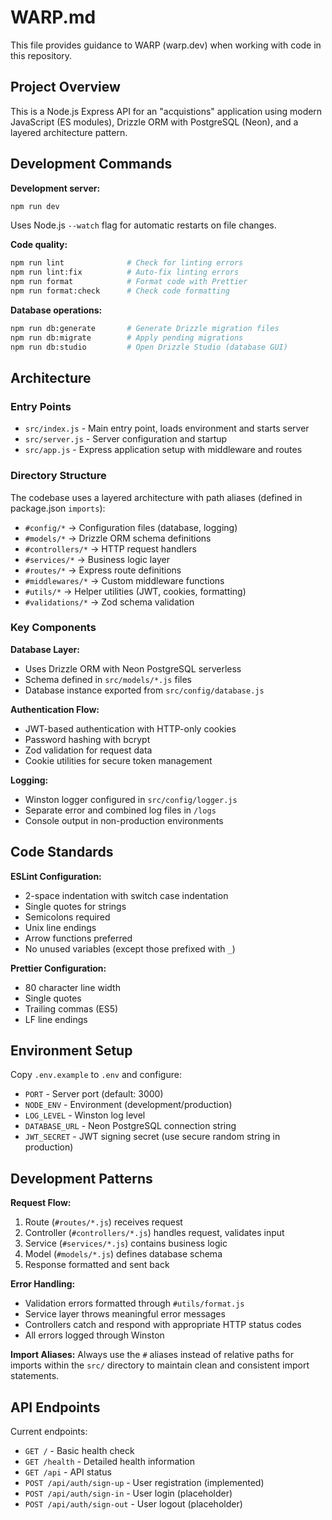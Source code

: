# WARP.md

This file provides guidance to WARP (warp.dev) when working with code in this repository.

## Project Overview

This is a Node.js Express API for an "acquistions" application using modern JavaScript (ES modules), Drizzle ORM with PostgreSQL (Neon), and a layered architecture pattern.

## Development Commands

**Development server:**

```bash
npm run dev
```

Uses Node.js `--watch` flag for automatic restarts on file changes.

**Code quality:**

```bash
npm run lint              # Check for linting errors
npm run lint:fix          # Auto-fix linting errors
npm run format            # Format code with Prettier
npm run format:check      # Check code formatting
```

**Database operations:**

```bash
npm run db:generate       # Generate Drizzle migration files
npm run db:migrate        # Apply pending migrations
npm run db:studio         # Open Drizzle Studio (database GUI)
```

## Architecture

### Entry Points

- `src/index.js` - Main entry point, loads environment and starts server
- `src/server.js` - Server configuration and startup
- `src/app.js` - Express application setup with middleware and routes

### Directory Structure

The codebase uses a layered architecture with path aliases (defined in package.json `imports`):

- `#config/*` → Configuration files (database, logging)
- `#models/*` → Drizzle ORM schema definitions
- `#controllers/*` → HTTP request handlers
- `#services/*` → Business logic layer
- `#routes/*` → Express route definitions
- `#middlewares/*` → Custom middleware functions
- `#utils/*` → Helper utilities (JWT, cookies, formatting)
- `#validations/*` → Zod schema validation

### Key Components

**Database Layer:**

- Uses Drizzle ORM with Neon PostgreSQL serverless
- Schema defined in `src/models/*.js` files
- Database instance exported from `src/config/database.js`

**Authentication Flow:**

- JWT-based authentication with HTTP-only cookies
- Password hashing with bcrypt
- Zod validation for request data
- Cookie utilities for secure token management

**Logging:**

- Winston logger configured in `src/config/logger.js`
- Separate error and combined log files in `/logs`
- Console output in non-production environments

## Code Standards

**ESLint Configuration:**

- 2-space indentation with switch case indentation
- Single quotes for strings
- Semicolons required
- Unix line endings
- Arrow functions preferred
- No unused variables (except those prefixed with `_`)

**Prettier Configuration:**

- 80 character line width
- Single quotes
- Trailing commas (ES5)
- LF line endings

## Environment Setup

Copy `.env.example` to `.env` and configure:

- `PORT` - Server port (default: 3000)
- `NODE_ENV` - Environment (development/production)
- `LOG_LEVEL` - Winston log level
- `DATABASE_URL` - Neon PostgreSQL connection string
- `JWT_SECRET` - JWT signing secret (use secure random string in production)

## Development Patterns

**Request Flow:**

1. Route (`#routes/*.js`) receives request
2. Controller (`#controllers/*.js`) handles request, validates input
3. Service (`#services/*.js`) contains business logic
4. Model (`#models/*.js`) defines database schema
5. Response formatted and sent back

**Error Handling:**

- Validation errors formatted through `#utils/format.js`
- Service layer throws meaningful error messages
- Controllers catch and respond with appropriate HTTP status codes
- All errors logged through Winston

**Import Aliases:**
Always use the `#` aliases instead of relative paths for imports within the `src/` directory to maintain clean and consistent import statements.

## API Endpoints

Current endpoints:

- `GET /` - Basic health check
- `GET /health` - Detailed health information
- `GET /api` - API status
- `POST /api/auth/sign-up` - User registration (implemented)
- `POST /api/auth/sign-in` - User login (placeholder)
- `POST /api/auth/sign-out` - User logout (placeholder)

